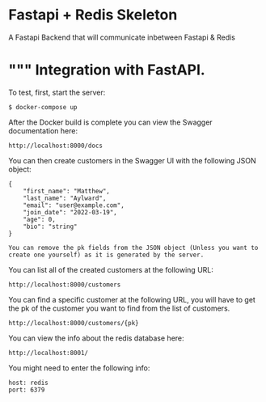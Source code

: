 # Fastapi + Redis Skeleton

A Fastapi Backend that will communicate inbetween Fastapi & Redis


"""
Integration with FastAPI.
=========================

To test, first, start the server:

    $ docker-compose up

After the Docker build is complete you can view the Swagger documentation here:

    http://localhost:8000/docs


You can then create customers in the Swagger UI with the following JSON object:

    {
        "first_name": "Matthew",
        "last_name": "Aylward",
        "email": "user@example.com",
        "join_date": "2022-03-19",
        "age": 0,
        "bio": "string"
    }

    You can remove the pk fields from the JSON object (Unless you want to create one yourself) as it is generated by the server.

You can list all of the created customers at the following URL:

    http://localhost:8000/customers

You can find a specific customer at the following URL, you will have to get the pk of the customer you want to find from the list of customers.


    http://localhost:8000/customers/{pk}


You can view the info about the redis database here:

    http://localhost:8001/

You might need to enter the following info:

    host: redis 
    port: 6379


